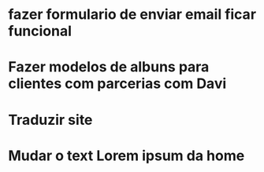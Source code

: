 # fazer formulario de enviar email ficar funcional
# Fazer modelos de albuns para clientes com parcerias com Davi 
# Traduzir site
# Mudar o text Lorem ipsum da home